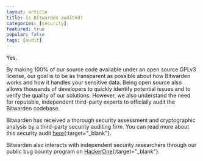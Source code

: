 ```yaml
---
layout: article
title: Is Bitwarden audited?
categories: [security]
featured: true
popular: false
tags: [audit]
---
```


Yes.

By making 100% of our source code available under an open source GPLv3 license, our goal is to be as transparent as possible about how Bitwarden works and how it handles your sensitive data. Being open source also allows thousands of developers to quickly identify potential issues and to verify the quality of our solutions. However, we also understand the need for reputable, independent third-party experts to officially audit the Bitwarden codebase.

Bitwarden has received a thorough security assessment and cryptographic analysis by a third-party security auditing firm. You can read more about this security audit [here](https://blog.bitwarden.com/bitwarden-completes-third-party-security-audit-c1cc81b6d33){:target="_blank"}.

Bitwarden also interacts with independent security researchers through our public bug bounty program on [HackerOne](https://hackerone.com/bitwarden/){:target="_blank"}.
